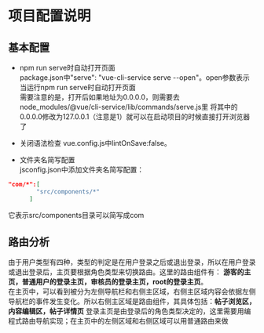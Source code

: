 # 项目配置说明  

## 基本配置

- npm run serve时自动打开页面  
package.json中"serve": "vue-cli-service serve --open"。open参数表示当运行npm run serve时自动打开页面  
需要注意的是，打开后如果地址为0.0.0.0，则需要去node_modules/@vue/cli-service/lib/commands/serve.js里
将其中的0.0.0.0修改为127.0.0.1（注意是1）就可以在启动项目的时候直接打开浏览器了

- 关闭语法检查
vue.config.js中lintOnSave:false。  

- 文件夹名简写配置  
jsconfig.json中添加文件夹名简写配置：  

```json
"com/*":[
        "src/components/*"
      ]
```

它表示src/components目录可以简写成com

## 路由分析

由于用户类型有四种，类型的判定是在用户登录之后或退出登录，所以在用户登录或退出登录后，主页要根据角色类型来切换路由。这里的路由组件有：
**游客的主页，普通用户的登录主页，审核员的登录主页，root的登录主页**。  
在主页中，可以看到被分为左侧导航栏和右侧主区域，右侧主区域内容会依据左侧导航栏的事件发生变化。所以右侧主区域是路由组件，其具体包括：**帖子浏览区，内容编辑区，帖子详情页**
登录主页是由登录后的角色类型决定的，这里需要用编程式路由导航实现；在主页中的左侧区域和右侧区域可以用普通路由来做

